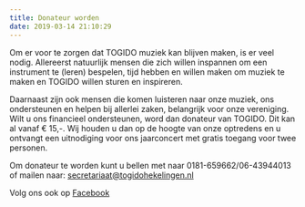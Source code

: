 ```yaml
---
title: Donateur worden
date: 2019-03-14 21:10:29
---
```


Om er voor te zorgen dat TOGIDO muziek kan blijven maken, is er veel nodig. Allereerst natuurlijk mensen die zich willen inspannen om een instrument te (leren) bespelen, tijd hebben en willen maken om muziek te maken en TOGIDO willen sturen en inspireren.
 
Daarnaast zijn ook mensen die komen luisteren naar onze muziek, ons ondersteunen en helpen bij allerlei zaken, belangrijk voor onze vereniging. Wilt u ons financieel ondersteunen, word dan donateur van TOGIDO. Dit kan al vanaf € 15,-. Wij houden u dan op de hoogte van onze optredens en u ontvangt een uitnodiging voor ons jaarconcert met gratis toegang voor twee personen.
 
Om donateur te worden kunt u bellen met naar 0181-659662/06-43944013 of mailen naar: [secretariaat@togidohekelingen.nl](email:secretariaat@togidohekelingen.nl)

Volg ons ook op [Facebook](https://facebook.com/togidohekelingen)
